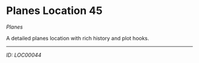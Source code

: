 # Planes Location 45

*Planes*

A detailed planes location with rich history and plot hooks.

---
*ID: LOC00044*